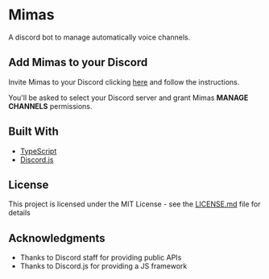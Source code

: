 # Mimas

A discord bot to manage automatically voice channels.

## Add Mimas to your Discord

Invite Mimas to your Discord clicking [here](https://discordapp.com/oauth2/authorize?client_id=500602853098782752&scope=bot&permissions=16) and follow the instructions.

You'll be asked to select your Discord server and grant Mimas **MANAGE CHANNELS** permissions.

## Built With

* [TypeScript](https://www.typescriptlang.org/)
* [Discord.js](https://discord.js.org/)

## License

This project is licensed under the MIT License - see the [LICENSE.md](LICENSE.md) file for details

## Acknowledgments

* Thanks to Discord staff for providing public APIs
* Thanks to Discord.js for providing a JS framework
